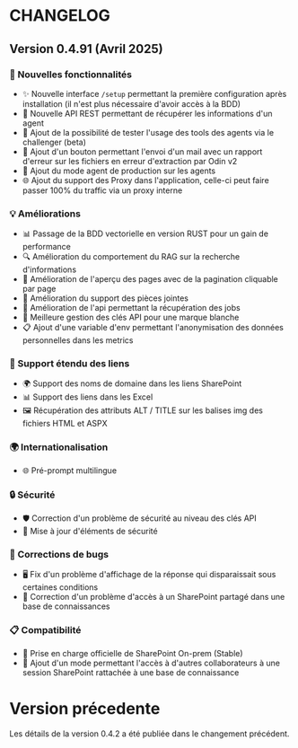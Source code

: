 # CHANGELOG

## Version 0.4.91 (Avril 2025)

### 🚀 Nouvelles fonctionnalités

- ✨ Nouvelle interface `/setup` permettant la première configuration après installation (il n'est plus nécessaire d'avoir accès à la BDD)
- 🔌 Nouvelle API REST permettant de récupérer les informations d'un agent
- 🧪 Ajout de la possibilité de tester l'usage des tools des agents via le challenger (beta)
- 📨 Ajout d'un bouton permettant l'envoi d'un mail avec un rapport d'erreur sur les fichiers en erreur d'extraction par Odin v2
- 🔐 Ajout du mode agent de production sur les agents
- 🌐 Ajout du support des Proxy dans l'application, celle-ci peut faire passer 100% du traffic via un proxy interne

### 💡 Améliorations

- 📊 Passage de la BDD vectorielle en version RUST pour un gain de performance
- 🔍 Amélioration du comportement du RAG sur la recherche d'informations
- 📄 Amélioration de l'aperçu des pages avec de la pagination cliquable par page
- 📎 Amélioration du support des pièces jointes
- 🔄 Amélioration de l'api permettant la récupération des jobs
- 🔑 Meilleure gestion des clés API pour une marque blanche
- 📋 Ajout d'une variable d'env permettant l'anonymisation des données personnelles dans les metrics

### 🔗 Support étendu des liens

- 🌍 Support des noms de domaine dans les liens SharePoint
- 📊 Support des liens dans les Excel
- 🖼️ Récupération des attributs ALT / TITLE sur les balises img des fichiers HTML et ASPX

### 🌍 Internationalisation

- 🌐 Pré-prompt multilingue

### 🔒 Sécurité

- 🛡️ Correction d'un problème de sécurité au niveau des clés API
- 🔐 Mise à jour d'éléments de sécurité

### 🐛 Corrections de bugs

- 🖥️ Fix d'un problème d'affichage de la réponse qui disparaissait sous certaines conditions
- 🔄 Correction d'un problème d'accès à un SharePoint partagé dans une base de connaissances

### 📋 Compatibilité

- 📂 Prise en charge officielle de SharePoint On-prem (Stable)
- 👥 Ajout d'un mode permettant l'accès à d'autres collaborateurs à une session SharePoint rattachée à une base de connaissance

# Version précedente

Les détails de la version 0.4.2 a été publiée dans le changement précédent.
